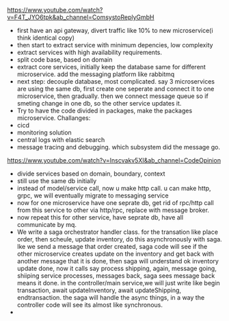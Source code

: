 https://www.youtube.com/watch?v=F4T_JYO6tpk&ab_channel=ComsystoReplyGmbH
- first have an api gateway, divert traffic like 10% to new microservice(i think identical copy)
- then start to extract service with minimum depencies, low complexity
- extract services with high availability requirements.
- split code base, based on domain 
- extract core services, initially keep the database same for different microservice. add the messaging platform like rabbitmq
- next step: decouple database, most complicated. say 3 microservices are using the same db,
first create one seperate and connect it to one microservice, then gradually. then we connect message queue
so if smeting change in one db, so the other service updates it. 
- Try to have the code divided in packages, make the packages microservice.
Challanges:
- cicd
- monitoring solution
- central logs with elastic search
- message tracing and debugging. which subsystem did the message go.

https://www.youtube.com/watch?v=Inscvakv5XI&ab_channel=CodeOpinion
- divide services based on domain, boundary, context
- still use the same db initially
- instead of model/service call, now u make http call. u can make http, grpc, we will eventually migrate to messaging service
- now for one microservice have one seprate db, get rid of rpc/http call from this service
to other via http/rpc, replace with message broker. 
- now repeat this for other service, have seprate db, have all communicate by mq.
- We write a saga orchestrator handler class. for the transation like place order, then scheule, update inventory, do this asynchronously
with saga. lke we send a message that order created, saga code will see if the other microservice creates
update on the inventory and get back with another message that it is done, then saga will understand ok inventory update done,
now it calls say process shipping, again, message going, shiiping service processes, messages back,
saga sees message back means it done. in the controller/main service,we will just write
like begin transaction, await updateInventory, await updateShipping, endtransaction. the saga will handle the async things,
in a way the controller code will see its almost like synchronous. 
- 
